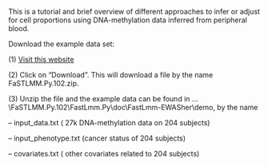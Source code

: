 This is a tutorial and brief overview of different approaches to infer or adjust for cell proportions using DNA-methylation 
data inferred from peripheral blood.

Download the example data set:

(1) [Visit this website](https://www.microsoft.com/en-us/download/details.aspx?id=52345.)

(2) Click on “Download”. This will download a file by the name FaSTLMM.Py.102.zip.

(3) Unzip the file and the example data can be found in  …\FaSTLMM.Py.102\FastLmm.Py\doc\FastLmm-EWASher\demo, by the name

– input_data.txt ( 27k DNA-methylation data on 204 subjects)

– input_phenotype.txt (cancer status of 204 subjects)

– covariates.txt ( other covariates related to 204 subjects)
